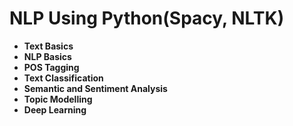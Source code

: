# NLP Using Python(Spacy, NLTK)
* **Text Basics**
* **NLP Basics**
* **POS Tagging**
* **Text Classification**
* **Semantic and Sentiment Analysis**
* **Topic Modelling**
* **Deep Learning**
